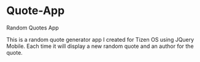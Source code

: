 # Quote-App
Random Quotes App

This is a random quote generator app I created for Tizen OS using JQuery Mobile. Each time it will display a new random quote and an author for the quote.
